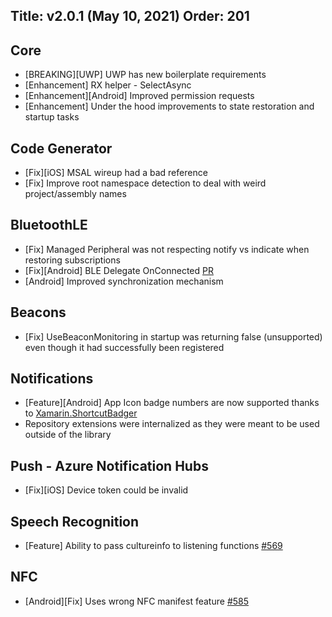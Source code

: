 ﻿Title: v2.0.1 (May 10, 2021)
Order: 201
---

## Core
* [BREAKING][UWP] UWP has new boilerplate requirements
* [Enhancement] RX helper - SelectAsync
* [Enhancement][Android] Improved permission requests
* [Enhancement] Under the hood improvements to state restoration and startup tasks

## Code Generator
* [Fix][iOS] MSAL wireup had a bad reference
* [Fix] Improve root namespace detection to deal with weird project/assembly names

## BluetoothLE
* [Fix] Managed Peripheral was not respecting notify vs indicate when restoring subscriptions
* [Fix][Android] BLE Delegate OnConnected [PR](https://github.com/shinyorg/shiny/pull/579)
* [Android] Improved synchronization mechanism 

## Beacons
* [Fix] UseBeaconMonitoring in startup was returning false (unsupported) even though it had successfully been registered

## Notifications
* [Feature][Android] App Icon badge numbers are now supported thanks to [Xamarin.ShortcutBadger](https://github.com/wcoder/ShortcutBadger)
* Repository extensions were internalized as they were meant to be used outside of the library

## Push - Azure Notification Hubs
* [Fix][iOS] Device token could be invalid

## Speech Recognition
* [Feature] Ability to pass cultureinfo to listening functions [#569](https://github.com/shinyorg/shiny/issues/569)

## NFC
* [Android][Fix] Uses wrong NFC manifest feature [#585](https://github.com/shinyorg/shiny/issues/585)